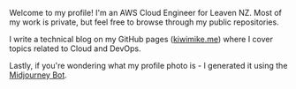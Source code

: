 Welcome to my profile! I'm an AWS Cloud Engineer for Leaven NZ. Most of my work is private, but feel free to browse through my public repositories. 

I write a technical blog on my GitHub pages ([kiwimike.me](https://kiwimike.me)) where I cover topics related to Cloud and DevOps.  

Lastly, if you're wondering what my profile photo is - I generated it using the [Midjourney Bot](https://www.midjourney.com). 
